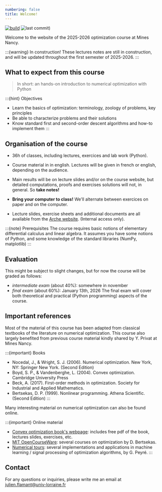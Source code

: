```yaml
---
numbering: false
title: Welcome!
---
```

[![build](https://github.com/jflamant/mines-nancy-optimization/actions/workflows/deploy.yml/badge.svg?branch=main)](https://github.com/jflamant/mines-nancy-optimization/actions/workflows/deploy.yml)
![last commit)](https://img.shields.io/github/last-commit/jflamant/mines-nancy-optimization/main)

Welcome to the website of the 2025-2026 optimization course at Mines Nancy.

:::{warning} In construction! 
These lectures notes are still in construction, and will be updated throughout the first semester of 2025-2026. 
:::

## What to expect from this course

> In short: an hands-on introduction to numerical optimization with Python


:::{hint} Objectives
- Learn the basics of optimization: terminology, zoology of problems, key principles
- Be able to characterize problems and their solutions
- Know standard first and second-order descent algorithms and how-to implement them
:::


## Organisation of the course

- 36h of classes, including lectures, exercices and lab work (Python). 

- Course material in in english. Lectures will be given in french or english, depending on the audience.

- Main results will be on lecture slides and/or on the course website, but detailed computations, proofs and exercises solutions will not, in general. So **take notes!**

- **Bring your computer to class!** We'll alternate between exercices on paper and on the computer. 

- Lecture slides, exercise sheets and additional documents are all available from the [Arche website](https://arche.univ-lorraine.fr/course/view.php?id=74098). (Internal access only). 

:::{note} Prerequisites
The course requires basic notions of elementary differential calculus and linear algebra. It assumes you have some notions of Python, and some knowledge of the standard libraries (NumPy, matplotlib)
:::

## Evaluation 
This might be subject to slight changes, but for now the course will be graded as follows:
- *intermediate exam* (about 40%): somewhere in november
- *final exam* (about 60%): January 13th, 2026
The final exam will cover both theoretical and practical (Python programming) aspects of the course. 

## Important references 
Most of the material of this course has been adapted from classical textbooks of the literature on numerical optimization.
This course also largely benefited from previous course material kindly shared by Y. Privat at Mines Nancy. 

:::{important} Books
- Nocedal, J., & Wright, S. J. (2006). Numerical optimization. New York, NY: Springer New York. (Second Edition)
- Boyd, S. P., & Vandenberghe, L. (2004). Convex optimization. Cambridge University Press
- Beck, A. (2017). First-order methods in optimization. Society for Industrial and Applied Mathematics.
- Bertsekas, D. P. (1999). Nonlinear programming. Athena Scientific. (Second Edition)
:::

Many interesting material on numerical optimization can also be found online. 

:::{important} Online material
- [Convex optimization book's webpage](https://web.stanford.edu/~boyd/cvxbook/): includes free pdf of the book, lectures slides, exercises, etc. 
- [MIT OpenCourseWare](https://ocw.mit.edu/): several courses on optimization by D. Bertsekas.
- [Numerical tours](https://www.numerical-tours.com/): several implementations and applications in machine learning / signal processing of optimization algorithms, by G. Peyré. 
:::

## Contact
For any questions or inquiries, please write me an email at <a href="mailto:julien.flamant@univ-lorraine.fr">julien.flamant@univ-lorraine.fr</a>

